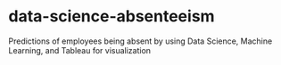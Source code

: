 # data-science-absenteeism
Predictions of employees being absent by using Data Science, Machine Learning, and Tableau for visualization

